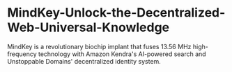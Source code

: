 # MindKey-Unlock-the-Decentralized-Web-Universal-Knowledge
MindKey is a revolutionary biochip implant that fuses 13.56 MHz high-frequency technology with Amazon Kendra's AI-powered search and Unstoppable Domains' decentralized identity system.  
